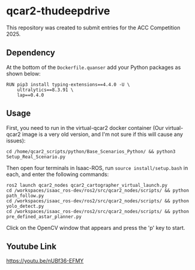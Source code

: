# qcar2-thudeepdrive

This repository was created to submit entries for the ACC Competition 2025.

## Dependency

At the bottom of the `Dockerfile.quanser` add your Python packages as shown below:

```
RUN pip3 install typing-extensions==4.4.0 -U \
    ultralytics==8.3.91 \
    lap==0.4.0
```

## Usage

First, you need to run in the virtual-qcar2 docker container (Our virtual-qcar2 image is a very old version, and I'm not sure if this will cause any issues):

```
cd /home/qcar2_scripts/python/Base_Scenarios_Python/ && python3 Setup_Real_Scenario.py
```

Then open four terminals in Isaac-ROS, run `source install/setup.bash` in each, and enter the following commands:

```
ros2 launch qcar2_nodes qcar2_cartographer_virtual_launch.py
cd /workspaces/isaac_ros-dev/ros2/src/qcar2_nodes/scripts/ && python path_follow.py
cd /workspaces/isaac_ros-dev/ros2/src/qcar2_nodes/scripts/ && python yolo_detect.py
cd /workspaces/isaac_ros-dev/ros2/src/qcar2_nodes/scripts/ && python pre_defined_astar_planner.py
```

Click on the OpenCV window that appears and press the 'p' key to start.

## Youtube Link

https://youtu.be/nUBf36-EFMY
